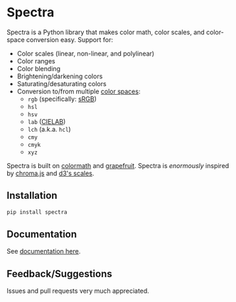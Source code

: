 # Spectra

Spectra is a Python library that makes color math, color scales, and color-space conversion easy. Support for:

- Color scales (linear, non-linear, and polylinear)
- Color ranges
- Color blending
- Brightening/darkening colors
- Saturating/desaturating colors
- Conversion to/from multiple [color spaces](http://en.wikipedia.org/wiki/Color_space):
    - `rgb` (specifically: [sRGB](http://en.wikipedia.org/wiki/SRGB))
    - `hsl`
    - `hsv`
    - `lab` ([CIELAB](http://en.wikipedia.org/wiki/Lab_color_space#CIELAB))
    - `lch` (a.k.a. `hcl`)
    - `cmy`
    - `cmyk`
    - `xyz`


Spectra is built on [colormath](http://python-colormath.readthedocs.org/) and [grapefruit](https://github.com/xav/Grapefruit). Spectra is *enormously* inspired by [chroma.js](https://github.com/gka/chroma.js) and [d3's scales](https://github.com/mbostock/d3/wiki/Quantitative-Scales).

## Installation

```sh
pip install spectra
```

## Documentation

See [documentation here](http://nbviewer.ipython.org/github/jsvine/spectra/blob/master/docs/walkthrough.ipynb).

## Feedback/Suggestions

Issues and pull requests very much appreciated.

